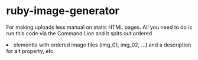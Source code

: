 # ruby-image-generator
For making uploads less manual on static HTML pages. All you need to do is run this code via the Command Line and it spits out ordered <li> elementts with ordered image files (img_01, img_02, ...) and a description for alt property, etc.
